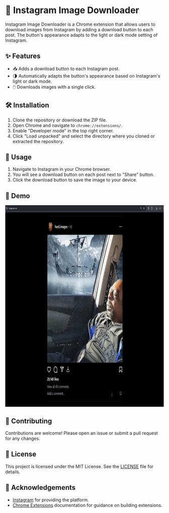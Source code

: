 # 📸 Instagram Image Downloader

Instagram Image Downloader is a Chrome extension that allows users to download images from Instagram by adding a download button to each post. The button's appearance adapts to the light or dark mode setting of Instagram.

## ✨ Features

- 📥 Adds a download button to each Instagram post.
- 🌗 Automatically adapts the button's appearance based on Instagram's light or dark mode.
- 🖱️ Downloads images with a single click.

## 🛠️ Installation

1. Clone the repository or download the ZIP file.
2. Open Chrome and navigate to `chrome://extensions/`.
3. Enable "Developer mode" in the top right corner.
4. Click "Load unpacked" and select the directory where you cloned or extracted the repository.

## 🚀 Usage

1. Navigate to Instagram in your Chrome browser.
2. You will see a download button on each post next to "Share" button.
3. Click the download button to save the image to your device.

## 📸 Demo
<img src="ig-downloader-demo.gif" width="800" height="640"/>

## 🤝 Contributing

Contributions are welcome! Please open an issue or submit a pull request for any changes.

## 📄 License

This project is licensed under the MIT License. See the [LICENSE](LICENSE) file for details.

## 🙏 Acknowledgements

- [Instagram](https://www.instagram.com) for providing the platform.
- [Chrome Extensions](https://developer.chrome.com/docs/extensions/) documentation for guidance on building extensions.
